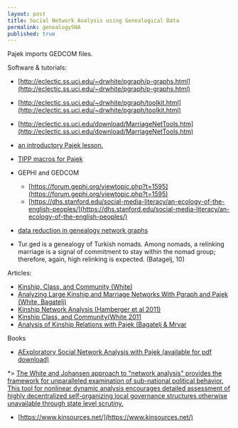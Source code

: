 ```yaml
---
layout: post
title: Social Network Analysis using Genealogical Data
permalink: genealogySNA
published: true
---
```








Pajek imports GEDCOM files.

Software & tutorials:

* [http://eclectic.ss.uci.edu/~drwhite/pgraph/p-graphs.html](http://eclectic.ss.uci.edu/~drwhite/pgraph/p-graphs.html)
* [http://eclectic.ss.uci.edu/~drwhite/pgraph/toolkit.html](http://eclectic.ss.uci.edu/~drwhite/pgraph/toolkit.html)
* [http://eclectic.ss.uci.edu/download/MarriageNetTools.htm](http://eclectic.ss.uci.edu/download/MarriageNetTools.htm)
* [an introductory Pajek lesson.](http://ocw.mit.edu/courses/economics/14-15j-networks-fall-2009/assignments/MIT14_15JF09_pajek.pdf)
* [TIPP macros for Pajek](http://intersci.ss.uci.edu/wiki/index.php/TIPP_Kinship_and_computing)

* GEPHI and GEDCOM
  * [https://forum.gephi.org/viewtopic.php?t=1595](https://forum.gephi.org/viewtopic.php?t=1595)
  * [https://dhs.stanford.edu/social-media-literacy/an-ecology-of-the-english-peoples/](https://dhs.stanford.edu/social-media-literacy/an-ecology-of-the-english-peoples/)
 * [data reduction in genealogy network graphs](https://dhs.stanford.edu/social-media-literacy/visualizing-genealogical-networks/)
  
* Tur.ged is a genealogy of Turkish nomads. Among nomads, a relinking marriage is a signal of commitment to stay within the nomad group; therefore, again, high relinking is expected. (Batagelj, 10)
  
 Articles:
  
* [Kinship, Class, and Community (White)](file:///home/chronos/u-e8e451034f4f9389fcc1a8747b8eed87e2a27eb1/Downloads/eScholarship%20UC%20item%205qb5z783.pdf)
* [Analyzing Large Kinship and Marriage Networks With Pgraph and Pajek (White, Bagatelj)]( http://vlado.fmf.uni-lj.si/vlado/papers../245.pdf)
* [Kinship Network Analysis (Hamberger et al 2011)](https://hal.archives-ouvertes.fr/halshs-00658667/document) 
* [Kinship Class, and Community(White 2011](https://escholarship.org/uc/item/5qb5z783)
* [Analysis of Kinship Relations with Pajek (Bagatelj & Mrvar](http://vlado.fmf.uni-lj.si/pub/networks/doc/gen/kinshipr2.pdf)

Books
* [AExploratory Social Network Analysis with Pajek (available for pdf download)](http://www.amazon.com/Exploratory-Network-Analysis-Structural-Sciences/dp/0521174805)

*> [The White and Johansen approach to "network analysis" provides the framework for unparalleled examination of sub-national political behavior. This tool for nonlinear dynamic analysis encourages detailed assessment of highly decentralized self-organizing local governance structures otherwise unavailable through state level scrutiny.](http://eclectic.ss.uci.edu/~drwhite/turks/Networks_and_Ethnography.htm)

* [https://www.kinsources.net/](https://www.kinsources.net/)
